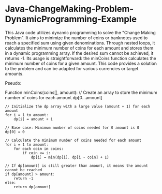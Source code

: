 # Java-ChangeMaking-Problem-DynamicProgramming-Example

This Java code utilizes dynamic programming to solve the "Change Making Problem". It aims to minimize the number of coins or banknotes used to reach a specified sum using given denominations. Through nested loops, it calculates the minimum number of coins for each amount and stores them in a dynamic programming array. If the desired sum cannot be achieved, it returns -1. Its usage is straightforward: the minCoins function calculates the minimum number of coins for a given amount. This code provides a solution to the problem and can be adapted for various currencies or target amounts.

Pseudo: 


Function minCoins(coins[], amount):
    // Create an array to store the minimum number of coins for each amount
    dp[0...amount]

    // Initialize the dp array with a large value (amount + 1) for each amount
    for i = 1 to amount:
        dp[i] = amount + 1

    // Base case: Minimum number of coins needed for 0 amount is 0
    dp[0] = 0

    // Calculate the minimum number of coins needed for each amount
    for i = 1 to amount:
        for each coin in coins:
            if coin <= i:
                dp[i] = min(dp[i], dp[i - coin] + 1)

    // If dp[amount] is still greater than amount, it means the amount cannot be reached
    if dp[amount] > amount:
        return -1
    else:
        return dp[amount]
